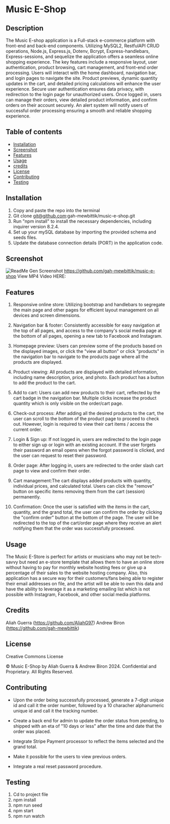 # Music E-Shop

## Description

The Music E-shop application is a Full-stack e-commerce platform with front-end and back-end components. Utilizing MySQL2, RestfulAPI CRUD operations, Node.js, Express.js, Dotenv, Bcrypt, Express-handlebars, Express-sessions, and sequelize the application offers a seamless online shopping experience. The key features include a responsive layout, user authentication, product browsing, cart management, and front-end order processing. Users will interact with the home dashboard, navigation bar, and login pages to navigate the site. Product previews, dynamic quantity updates in the cart, and detailed pricing calculations will enhance the user experience. Secure user authentication ensures data privacy, with redirection to the login page for unauthorized users. Once logged in, users can manage their orders, view detailed product information, and confirm orders on their account securely. An alert system will notify users of successful order processing ensuring a smooth and reliable shopping experience. 

## Table of contents
- [Installation](#installation)
- [Screenshot](#screenshot)
- [Features](#features)
- [Usage](#usage)
- [credits](#credits)
- [License](#license)
- [Contributing](#contributing)
- [Testing](#testing)


## Installation
1. Copy and paste the repo into the terminal
2. Git clone git@github.com:gah-mewbittik/music-e-shop.git
3. Run "npm install" to install the necessary dependencies, including inquirer version 8.2.4.
4. Set up your mySQL database by importing the provided schema and seeds files.
5. Update the database connection details (PORT) in the application code.

## Screenshot
![ReadMe Gen Screenshot](./public/images/music-e-shop-frontend-screenshot.gif)
https://github.com/gah-mewbittik/music-e-shop View MP4 Video HERE:


## Features
1. Responsive online store: Utilizing bootstrap and handlebars to segregate the main page and other pages for efficient layout management on all devices and screen dimensions.


2. Navigation bar & footer: Consistently accessible for easy navigation at the top of all pages, and access to the company's social media page at the bottom of all pages, opening a new tab to Facebook and Instagram.


3. Homepage preview: Users can preview some of the products based on the displayed images, or click the "view all button" or click "products" in the navigation bar to navigate to the products page where all the products are displayed.


4. Product viewing: All products are displayed with detailed information, including name description, price, and photo. Each product has a  button to add the product to the cart. 


5. Add to cart: Users can add new products to their cart, reflected by the cart badge in the navigation bar. Multiple clicks increase the product quantity which is only visible on the order/cart page.


6. Check-out process: After adding all the desired products to the cart, the user can scroll to the bottom of the product page to proceed to check out. However, login is required to view their cart items / access the current order.

7. Login & Sign up: If not logged in, users are redirected to the login page to either sign up or login with an existing account. If the user forgets their password an email opens when the forgot password is clicked, and the user can request to reset their password.

8. Order page: After logging in, users are redirected to the order slash cart page to view and confirm their order.

9. Cart management:The cart displays added products with quantity, individual prices, and calculated total. Users can click the "remove" button on specific items removing them from the cart (session) permanently.

10. Confirmation: Once the user is satisfied with the items in the cart, quantity, and the grand total, the user can confirm the order by clicking the "confirm order" button at the bottom of the page. The user will be redirected to the top of the cart/order page where they receive an alert notifying them that the order was successfully processed.


## Usage
The Music E-Store is perfect for artists or musicians who may not be tech-savvy but need an e-store template that allows them to have an online store without having to pay for monthly website hosting fees or give up a percentage of their sales to the website hosting company. Also, this application has a secure way for their customers/fans being able to register their email addresses on file, and the artist will be able to own this data and have the ability to leverage it as a marketing emailing list which is not possible with Instagram, Facebook, and other social media platforms.


## Credits
Aliah Guerra (https://github.com/AliahG97)
Andrew Biron (https://github.com/gah-mewbittik)


## License
Creative Commons License

© Music E-Shop by Aliah Guerra & Andrew Biron 2024. Confidential and Proprietary. All Rights Reserved.



## Contributing
- Upon the order being successfully processed, generate a 7-digit unique id and call it the order number, followed by a 10 characher alphanumeric unique id and call it the tracking number.

- Create a back end for admin to update the order status from pending, to shipped with an eta of "10 days or less" after the time and date that the order was placed.

- Integrate Stripe Payment processor to reflect the items selected and the grand total.

- Make it possible for the users to view previous orders.

- Integrate a real reset password procedure.


## Testing
1. Cd to project file
2. npm install
3. npm run seed
4. npm start
5. npm run watch




